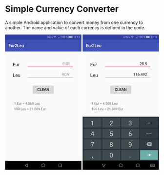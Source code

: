 # Simple Currency Converter

A simple Android application to convert money from one currency to another. The name and value of each currency is defined in the code.

<img src="./screenshot/Screenshot_20170604-121323.png" width="250"> <img src="./screenshot/Screenshot_20170604-121348.png" width="250">
